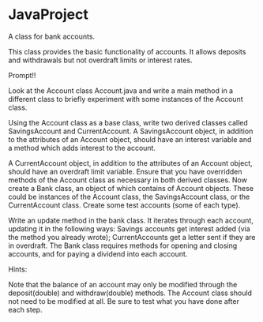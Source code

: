 # JavaProject
 A class for bank accounts.
   
   This class provides the basic functionality of accounts.
   It allows deposits and withdrawals but not overdraft
   limits or interest rates. 


Prompt!!

Look at the Account class Account.java and write a main method in a different class to briefly experiment with some instances of the Account class.

Using the Account class as a base class, write two derived classes called SavingsAccount and CurrentAccount. 
A SavingsAccount object, in addition to the attributes of an Account object, should have an interest variable and a method which adds interest to the account. 

A CurrentAccount object, in addition to the attributes of an Account object, should have an overdraft limit variable. Ensure that you have overridden methods of the Account class as necessary in both derived classes.
Now create a Bank class, an object of which contains of Account objects. These could be instances of the Account class, the SavingsAccount class, or the CurrentAccount class. Create some test accounts (some of each type).

Write an update method in the bank class. It iterates through each account, updating it in the following ways: Savings accounts get interest added (via the method you already wrote); CurrentAccounts get a letter sent if they are in overdraft.
The Bank class requires methods for opening and closing accounts, and for paying a dividend into each account.

Hints:

Note that the balance of an account may only be modified through the deposit(double) and withdraw(double) methods.
The Account class should not need to be modified at all.
Be sure to test what you have done after each step.
